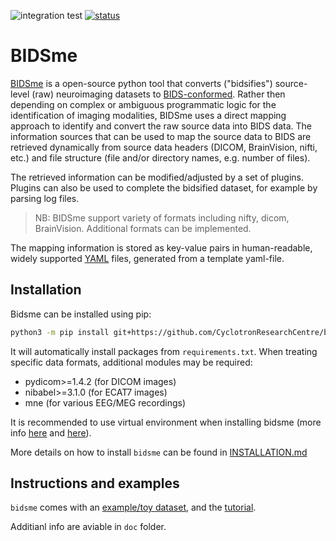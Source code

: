 ![integration test](https://github.com/CyclotronResearchCentre/bidsme/actions/workflows/integration.yml/badge.svg)
[![status](https://joss.theoj.org/papers/aeabccb41b627f6223fa2d64e17c64f8/status.svg)](https://joss.theoj.org/papers/aeabccb41b627f6223fa2d64e17c64f8)

# BIDSme

[BIDSme](https://github.com/CyclotronResearchCentre/bidsme)
is a open-source python tool that converts ("bidsifies") source-level (raw) neuroimaging 
datasets to [BIDS-conformed](https://bids-specification.readthedocs.io/en/stable).
Rather then depending on complex or ambiguous programmatic logic for the 
identification of imaging modalities, BIDSme uses a direct mapping approach to 
identify and convert the raw source data into BIDS data. The information sources 
that can be used to map the source data to BIDS are retrieved dynamically from 
source data headers (DICOM, BrainVision, nifti, etc.) and
file structure (file and/or directory names, e.g. number of files).

The retrieved information can be modified/adjusted by a set of plugins.
Plugins can also be used to complete the bidsified 
dataset, for example by parsing log files. 

> NB: BIDSme support variety of formats including nifty, dicom, BrainVision.
Additional formats can be implemented.

The mapping information is stored as key-value pairs in human-readable,
widely supported [YAML](http://yaml.org/) files, generated from a template yaml-file.


## Installation

Bidsme can be installed using pip:

```bash
python3 -m pip install git+https://github.com/CyclotronResearchCentre/bidsme.git
```

It will automatically install packages from `requirements.txt`. When treating specific data formats, additional modules may be required:

- pydicom>=1.4.2 (for DICOM images)
- nibabel>=3.1.0 (for ECAT7 images)
- mne (for various EEG/MEG recordings)

It is recommended to use virtual environment when installing bidsme (more info [here](https://github.com/CyclotronResearchCentre/bidsme_tutorial#using-virtual-environments-and-kernels) and [here](https://docs.python.org/3/library/venv.html)).

More details on how to install `bidsme` can be found in [INSTALLATION.md](INSTALLATION.md)

## Instructions and examples

`bidsme` comes with an [example/toy dataset](https://github.com/CyclotronResearchCentre/bidsme_examples), and the [tutorial](https://github.com/CyclotronResearchCentre/bidsme_tutorial).

Additianl info are aviable in `doc` folder.
